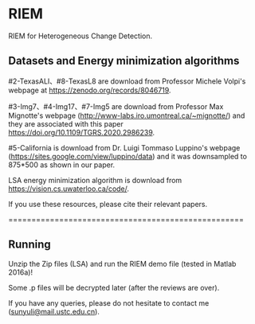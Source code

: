 # RIEM

RIEM for Heterogeneous Change Detection. 

## Datasets and Energy minimization algorithms

#2-TexasALI、#8-TexasL8 are download from Professor Michele Volpi's webpage at https://zenodo.org/records/8046719.

#3-Img7、#4-Img17、#7-Img5 are download from Professor Max Mignotte's webpage (http://www-labs.iro.umontreal.ca/~mignotte/) and they are associated with this paper https://doi.org/10.1109/TGRS.2020.2986239.

#5-California is download from Dr. Luigi Tommaso Luppino's webpage (https://sites.google.com/view/luppino/data) and it was downsampled to 875*500 as shown in our paper.

LSA energy minimization algorithm is download from https://vision.cs.uwaterloo.ca/code/.

If you use these resources, please cite their relevant papers.

===================================================

## Running

Unzip the Zip files (LSA) and run the RIEM demo file (tested in Matlab 2016a)! 

Some .p files will be decrypted later (after the reviews are over).

If you have any queries, please do not hesitate to contact me (sunyuli@mail.ustc.edu.cn).
